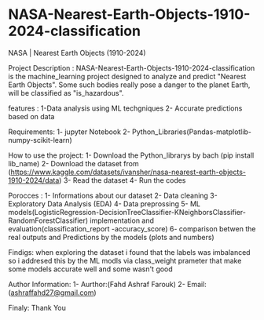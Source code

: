 # NASA-Nearest-Earth-Objects-1910-2024-classification
NASA | Nearest Earth Objects (1910-2024)

Project Description :
NASA-Nearest-Earth-Objects-1910-2024-classification is the machine_learning project designed to analyze and predict "Nearest Earth Objects". Some such bodies really pose a danger to the planet Earth, will be classified as "is_hazardous".

features : 
1-Data analysis using ML techgniques 
2- Accurate predictions based on data 

Requirements: 
1- jupyter Notebook
2- Python_Libraries(Pandas-matplotlib-numpy-scikit-learn)

How to use the project: 
1- Download the Python_librarys by bach (pip install lib_name)
2- Download the dataset from (https://www.kaggle.com/datasets/ivansher/nasa-nearest-earth-objects-1910-2024/data)
3- Read the dataset 
4- Run the codes

Porocces : 1- Informations about our dataset
2- Data cleaning
3- Exploratory Data Analysis (EDA)
4- Data preprossing
5- ML models(LogisticRegression-DecisionTreeClassifier-KNeighborsClassifier-RandomForestClassifier) implementation and evaluation(classification_report -accuracy_score)
6- comparison betwen the real outputs and Predictions by the models (plots and numbers)


Findigs: when exploring the dataset i found that the labels was imbalanced so i addresed this by the ML modls via class_weight prameter that make some models accurate well and some wasn't good

Author Information: 
1- Aurthor:(Fahd Ashraf Farouk)
2- Email:(ashraffahd27@gmail.com)

Finaly: Thank You

